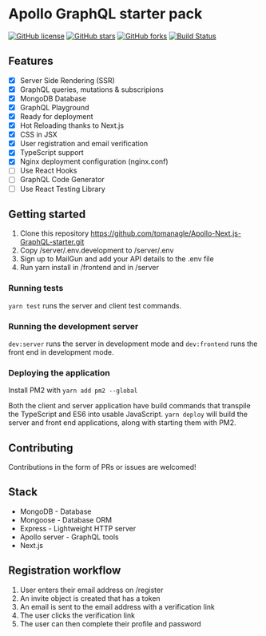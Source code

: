 # Apollo GraphQL starter pack

[![GitHub license](https://img.shields.io/github/license/tomanagle/Apollo-Next.js-GraphQL-starter.svg)](https://github.com/tomanagle/Apollo-Next.js-GraphQL-starter/blob/master/LICENSE)
[![GitHub stars](https://img.shields.io/github/stars/tomanagle/Apollo-Next.js-GraphQL-starter.svg)](https://github.com/tomanagle/Apollo-Next.js-GraphQL-starter/stargazers)
[![GitHub forks](https://img.shields.io/github/forks/tomanagle/Apollo-Next.js-GraphQL-starter.svg)](https://github.com/tomanagle/Apollo-Next.js-GraphQL-starter/network)
[![Build Status](https://travis-ci.org/tomanagle/Apollo-Next.js-GraphQL-starter.svg?branch=master)](https://travis-ci.org/tomanagle/Apollo-Next.js-GraphQL-starter)

## Features

- [x] Server Side Rendering (SSR)
- [x] GraphQL queries, mutations & subscripions
- [x] MongoDB Database
- [x] GraphQL Playground
- [x] Ready for deployment
- [x] Hot Reloading thanks to Next.js
- [x] CSS in JSX
- [x] User registration and email verification
- [x] TypeScript support
- [x] Nginx deployment configuration (nginx.conf)
- [ ] Use React Hooks
- [ ] GraphQL Code Generator
- [ ] Use React Testing Library

## Getting started

1. Clone this repository https://github.com/tomanagle/Apollo-Next.js-GraphQL-starter.git
2. Copy /server/.env.development to /server/.env
3. Sign up to MailGun and add your API details to the .env file
4. Run yarn install in /frontend and in /server

### Running tests

`yarn test` runs the server and client test commands.

### Running the development server

`dev:server` runs the server in development mode and `dev:frontend` runs the front end in development mode.

### Deploying the application

Install PM2 with ``yarn add pm2 --global``

Both the client and server application have build commands that transpile the TypeScript and ES6 into usable JavaScript. `yarn deploy` will build the server and front end applications, along with starting them with PM2.

## Contributing

Contributions in the form of PRs or issues are welcomed!

## Stack

- MongoDB - Database
- Mongoose - Database ORM
- Express - Lightweight HTTP server
- Apollo server - GraphQL tools
- Next.js

## Registration workflow

1. User enters their email address on /register
2. An invite object is created that has a token
3. An email is sent to the email address with a verification link
4. The user clicks the verification link
5. The user can then complete their profile and password
